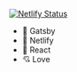 [![Netlify Status](https://api.netlify.com/api/v1/badges/bdb1a376-bde9-4de7-bf65-7b3eec9eb403/deploy-status)](https://app.netlify.com/sites/ismailsimsek/deploys)



- 🚀 Gatsby
- 🧳 Netlify
- 🌈 React
- 💘 Love
